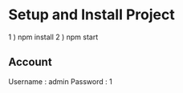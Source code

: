 # Setup and Install Project

1 ) npm install
2 ) npm start

## Account

Username : admin
Password : 1
